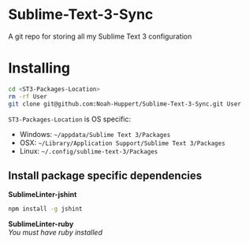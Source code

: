 # Sublime-Text-3-Sync
A git repo for storing all my Sublime Text 3 configuration

# Installing
```bash
cd <ST3-Packages-Location>
rm -rf User
git clone git@github.com:Noah-Huppert/Sublime-Text-3-Sync.git User
```

`ST3-Packages-Location` is OS specific:
- Windows: `~/appdata/Sublime Text 3/Packages`
- OSX: `~/Library/Application Support/Sublime Text 3/Packages`
- Linux: `~/.config/sublime-text-3/Packages`

## Install package specific dependencies
**SublimeLinter-jshint**  
```bash
npm install -g jshint
```

**SublimeLinter-ruby**  
*You must have ruby installed*